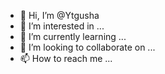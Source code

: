 - 👋 Hi, I’m @Ytgusha
- 👀 I’m interested in ...
- 🌱 I’m currently learning ...
- 💞️ I’m looking to collaborate on ...
- 📫 How to reach me ...

<!---
Ytgusha/Ytgusha is a ✨ special ✨ repository because its `README.md` (this file) appears on your GitHub profile.
You can click the Preview link to take a look at your changes.
--->
